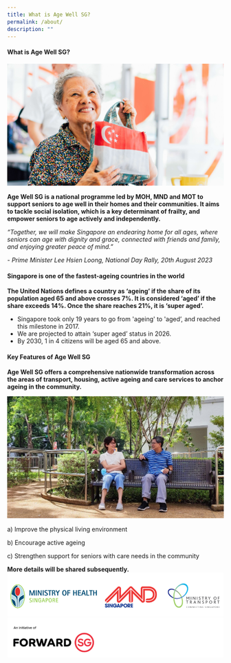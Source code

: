 ```yaml
---
title: What is Age Well SG?
permalink: /about/
description: ""
---
```

#### What is Age Well SG? #### 
![](/images/what%20is%20age%20well.jpg)

**Age Well SG is a national programme led by MOH, MND and MOT to support seniors to age well in their homes and their communities. It aims to tackle social isolation, which is a key determinant of frailty, and empower seniors to age actively and independently.**

*“Together, we will make Singapore an endearing home for all ages, where seniors can age with dignity and grace, connected with friends and family, and enjoying greater peace of mind.”*

*- Prime Minister Lee Hsien Loong, National Day Rally, 20th August 2023*

#### Singapore is one of the fastest-ageing countries in the world ####

**The United Nations defines a country as ‘ageing’ if the share of its population aged 65 and above crosses 7%. It is considered ‘aged’ if the share exceeds 14%. Once the share reaches 21%, it is ‘super aged’.**
* Singapore took only 19 years to go from 'ageing' to 'aged’, and reached this milestone in 2017. 
* We are projected to attain ‘super aged’ status in 2026. 
* By 2030, 1 in 4 citizens will be aged 65 and above. 


#### Key Features of Age Well SG ####

**Age Well SG offers a comprehensive nationwide transformation across the areas of transport, housing, active ageing and care services to anchor ageing in the community.**

![](/images/key%20feature%20(2).jpg)

a) Improve the physical living environment 

b) Encourage active ageing 

c) Strengthen support for seniors with care needs in the community 

**More details will be shared subsequently.**
![](/images/alllogos.PNG)
![](/images/initiative.PNG)